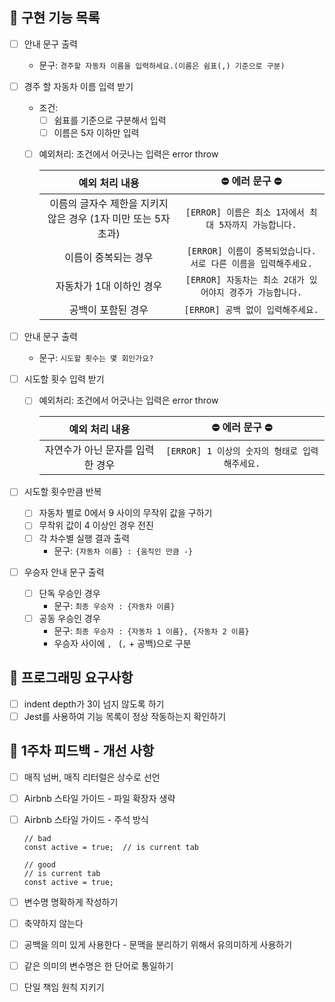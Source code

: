 ## 📁 구현 기능 목록

- [ ] 안내 문구 출력
  - 문구: `경주할 자동차 이름을 입력하세요.(이름은 쉼표(,) 기준으로 구분)`
- [ ] 경주 할 자동차 이름 입력 받기

  - 조건:
    - [ ] 쉼표를 기준으로 구분해서 입력
    - [ ] 이름은 5자 이하만 입력
  - [ ] 예외처리: 조건에서 어긋나는 입력은 error throw

    |                         예외 처리 내용                         |                        ⛔️ 에러 문구 ⛔️                        |
    | :------------------------------------------------------------: | :-------------------------------------------------------------: |
    | 이름의 글자수 제한을 지키지 않은 경우 (1자 미만 또는 5자 초과) |     `[ERROR] 이름은 최소 1자에서 최대 5자까지 가능합니다.`      |
    |                      이름이 중복되는 경우                      | `[ERROR] 이름이 중복되었습니다. 서로 다른 이름을 입력해주세요.` |
    |                    자동차가 1대 이하인 경우                    |    `[ERROR] 자동차는 최소 2대가 있어야지 경주가 가능합니다.`    |
    |                       공백이 포함된 경우                       |                `[ERROR] 공백 없이 입력해주세요.`                |

- [ ] 안내 문구 출력
  - 문구: `시도할 횟수는 몇 회인가요?`
- [ ] 시도할 횟수 입력 받기

  - [ ] 예외처리: 조건에서 어긋나는 입력은 error throw

    |          예외 처리 내용          |               ⛔️ 에러 문구 ⛔️                |
    | :------------------------------: | :--------------------------------------------: |
    | 자연수가 아닌 문자를 입력한 경우 | `[ERROR] 1 이상의 숫자의 형태로 입력해주세요.` |

- [ ] 시도할 횟수만큼 반복
  - [ ] 자동차 별로 0에서 9 사이의 무작위 값을 구하기
  - [ ] 무작위 값이 4 이상인 경우 전진
  - [ ] 각 차수별 실행 결과 출력
    - 문구: `{자동차 이름} : {움직인 만큼 -}`
- [ ] 우승자 안내 문구 출력
  - [ ] 단독 우승인 경우
    - 문구: `최종 우승자 : {자동차 이름}`
  - [ ] 공동 우승인 경우
    - 문구: `최종 우승자 : {자동차 1 이름}, {자동차 2 이름}`
    - 우승자 사이에 `, ` (`,` + 공백)으로 구분

## 💫 프로그래밍 요구사항

- [ ] indent depth가 3이 넘지 않도록 하기
- [ ] Jest를 사용하여 기능 목록이 정상 작동하는지 확인하기

## 🧚 1주차 피드백 - 개선 사항

- [ ] 매직 넘버, 매직 리터럴은 상수로 선언
- [ ] Airbnb 스타일 가이드 - 파일 확장자 생략
- [ ] Airbnb 스타일 가이드 - 주석 방식

  ```
  // bad
  const active = true;  // is current tab

  // good
  // is current tab
  const active = true;
  ```

- [ ] 변수명 명확하게 작성하기
- [ ] 축약하지 않는다
- [ ] 공백을 의미 있게 사용한다 - 문맥을 분리하기 위해서 유의미하게 사용하기
- [ ] 같은 의미의 변수명은 한 단어로 통일하기
- [ ] 단일 책임 원칙 지키기
